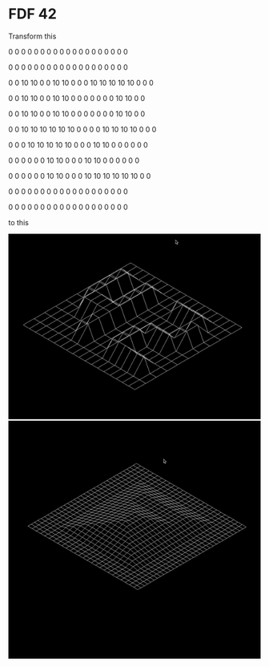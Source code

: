 # FDF 42
Transform this 

0   0   0   0   0   0   0   0   0   0   0   0   0   0   0   0   0   0  0

0   0   0   0   0   0   0   0   0   0   0   0   0   0   0   0   0   0  0

0  0 10 10  0  0 10 10  0  0  0 10 10 10 10 10  0  0  0

0  0 10 10  0  0 10 10  0  0  0  0  0  0  0 10 10  0  0

0  0 10 10  0  0 10 10  0  0  0  0  0  0  0 10 10  0  0

0  0 10 10 10 10 10 10  0  0  0  0 10 10 10 10  0  0  0

0  0  0 10 10 10 10 10  0  0  0 10 10  0  0  0  0  0  0

0  0  0  0  0  0 10 10  0  0  0 10 10  0  0  0  0  0  0

0  0  0  0  0  0 10 10  0  0  0 10 10 10 10 10 10  0  0

0  0  0  0  0  0  0  0  0  0  0  0  0  0  0  0  0  0  0

0  0  0  0  0  0  0  0  0  0  0  0  0  0  0  0  0  0  0

to this

![](42.gif)
![](pyr.gif)
